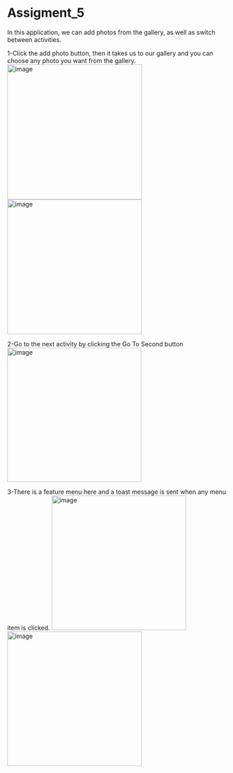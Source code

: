 # Assigment_5
In this application, we can add photos from the gallery, as well as switch between activities.

1-Click the add photo button, then it takes us to our gallery and you can choose any photo you want from the gallery.
<img width="309" alt="image" src="https://user-images.githubusercontent.com/100842708/160783948-4ab122e2-4e44-4b2e-9cd8-b2623a477bc0.png">
<img width="308" alt="image" src="https://user-images.githubusercontent.com/100842708/160783983-8674135c-fbc9-4128-91c7-37f66d8d382c.png">

2-Go to the next activity by clicking the Go To Second button
<img width="307" alt="image" src="https://user-images.githubusercontent.com/100842708/160784185-583a3d86-d123-4395-8753-d24a5838395b.png">

3-There is a feature menu here and a toast message is sent when any menu item is clicked.
<img width="308" alt="image" src="https://user-images.githubusercontent.com/100842708/160784453-b564c56b-4882-4fa7-8822-46b823d1b8ed.png">
<img width="308" alt="image" src="https://user-images.githubusercontent.com/100842708/160784483-251b5e1c-3812-46b8-881c-17b9569dff5e.png">
